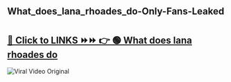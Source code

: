 
 ## What_does_lana_rhoades_do-Only-Fans-Leaked

# <h2><a href="https://clipsfans.com/What_does_lana_rhoades_do&ref=git">🔗 Click to LINKS ⏩⏩ 👉 🟢 What does lana rhoades do </a></h2>

<a href="https://clipsfans.com/What_does_lana_rhoades_do&ref=git" rel="nofollow" data-target="animated-image.originalLink"><img src="https://i.ibb.co.com/xMMVF88/686577567.gif" alt="Viral Video Original" style="max-width: 100%; display: inline-block;" data-target="animated-image.originalImage"></a>
